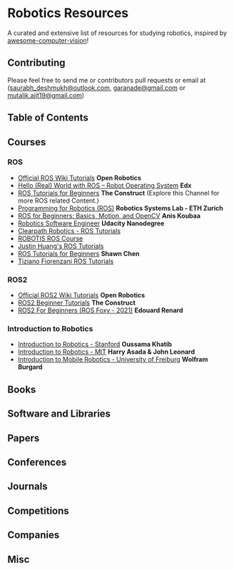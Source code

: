 # Robotics Resources
A curated and extensive list of resources for studying robotics, inspired by [awesome-computer-vision](https://github.com/jbhuang0604/awesome-computer-vision)!


## Contributing

Please feel free to send me or contributors pull requests or email at ([saurabh_deshmukh@outlook.com](saurabh_deshmukh@outlook.com), [garanade@gmail.com](garanade@gmail.com) or [mutalik.ajit19@gmail.com](mutalik.ajit19@gmail.com))

## Table of Contents



## Courses

### ROS
- [Official ROS Wiki Tutorials](http://wiki.ros.org/ROS/Tutorials) **Open Robotics**
- [Hello (Real) World with ROS – Robot Operating System](https://www.edx.org/course/hello-real-world-with-ros-robot-operating-system) **Edx**
- [ROS Tutorials for Beginners](https://youtube.com/playlist?list=PLK0b4e05LnzZWg_7QrIQWyvSPX2WN2ncc) **The Construct** (Explore this Channel for more ROS related Content.)
- [Programming for Robotics (ROS)](https://youtube.com/playlist?list=PLE-BQwvVGf8HOvwXPgtDfWoxd4Cc6ghiP) **Robotics Systems Lab - ETH Zurich**
- [ROS for Beginners: Basics, Motion, and OpenCV](https://www.udemy.com/course/ros-essentials/) **Anis Koubaa**
- [Robotics Software Engineer](https://www.udacity.com/course/robotics-software-engineer--nd209) **Udacity Nanodegree**
- [Clearpath Robotics - ROS Tutorials](http://www.clearpathrobotics.com/assets/guides/kinetic/ros/)
- [ROBOTIS ROS Course](https://youtube.com/playlist?list=PLRG6WP3c31_U7TFGduEIJWVtkOw6AJjFf) 
- [Justin Huang's ROS Tutorials](https://youtube.com/playlist?list=PLJNGprAk4DF5PY0kB866fEZfz6zMLJTF8)
- [ROS Tutorials for Beginners](https://www.youtube.com/playlist?list=PLk51HrKSBQ8-jTgD0qgRp1vmQeVSJ5SQC) **Shawn Chen**
- [Tiziano Fiorenzani ROS Tutorials](https://www.youtube.com/playlist?list=PLuteWQUGtU9BU0sQIVqRQa24p-pSBCYNv)

### ROS2

- [Official ROS2 Wiki Tutorials](https://docs.ros.org/en/foxy/Tutorials.html) **Open Robotics**
- [ROS2 Beginner Tutorials](https://www.youtube.com/playlist?list=PLK0b4e05LnzYNBzqXNm9vFD9YXWp6honJ) **The Construct**
- [ROS2 For Beginners (ROS Foxy - 2021)](https://www.udemy.com/course/ros2-for-beginners/?referralCode=18C75F99C1A868F0A7AB) **Edouard Renard**

### Introduction to Robotics
- [Introduction to Robotics - Stanford](https://youtube.com/playlist?list=PL65CC0384A1798ADF) **Oussama Khatib**
- [Introduction to Robotics - MIT](https://ocw.mit.edu/courses/mechanical-engineering/2-12-introduction-to-robotics-fall-2005/) **Harry Asada & John Leonard**
- [Introduction to Mobile Robotics - University of Freiburg](http://ais.informatik.uni-freiburg.de/teaching/ss18/robotics/) **Wolfram Burgard** 

###


## Books


## Software and Libraries


## Papers 


## Conferences


## Journals


## Competitions


## Companies


## Misc
